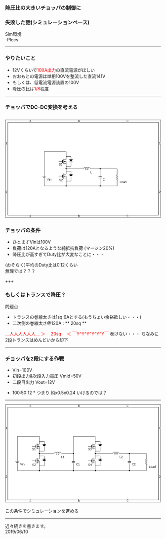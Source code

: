 ### 降圧比の大きいチョッパの制御に
### 失敗した話(シミュレーションベース)
Sim環境  
-Plecs

---
### やりたいこと
- 12Vくらいで<font color="Red">100A出力</font>の直流電源がほしい
- おおもとの電源は単相100Vを整流した直流141V
- もしくは、低電流電源装置の100V
- 降圧の比は<font color="Red">1/8</font>程度

---
### チョッパでDC-DC変換を考える
![alt](assets/BidirectionChopper.bmp)
---
### チョッパの条件
- ひとまずVinは100V
- 負荷は120Aとなるような純抵抗負荷 (マージン20%)
- 降圧比が高すぎてDuty比が大変なことに・・・

(おそらく)平均のDuty比は0.12くらい  
無理では？？？

+++
### もしくはトランスで降圧？
問題点
- トランスの巻線太さは1sq:6Aとする(もうちょい余裕欲しい・・・)
- 二次側の巻線太さ@120A : ** 20sq **
  
<font color="Red">
＿人人人人人人＿  
＞　  20sq  　＜  
￣Y^Y^Y^Y^Y^Y￣  
</font>  
巻けない・・・  
ちなみに2段トランスはめんどいから却下

---
### チョッパを2段にする作戦
 - Vin=100V
 - 初段出力&次段入力電圧 Vmid=50V
 - 二段目出力 Vout=12V
 
 * 100:50:12 * つまり 約x0.5x0.24 いけるのでは？
 
---
![alt](assets/BidirectionChopper_2part.bmp)

この条件でシミュレーションを進める

---
近々続きを書きます。  
2019/06/10
